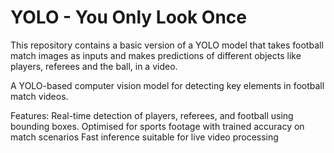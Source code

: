 # YOLO - You Only Look Once

This repository contains a basic version of a YOLO model that takes football match images as inputs and makes predictions of different objects like players, referees and the ball, in a video.

A YOLO-based computer vision model for detecting key elements in football match videos.

Features:
Real-time detection of players, referees, and football using bounding boxes.
Optimised for sports footage with trained accuracy on match scenarios
Fast inference suitable for live video processing

